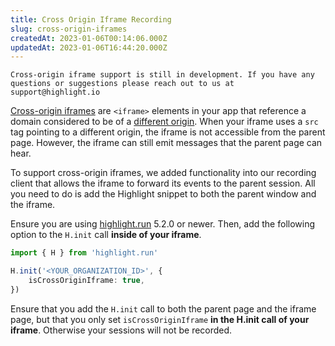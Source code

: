 ```yaml
---
title: Cross Origin Iframe Recording
slug: cross-origin-iframes
createdAt: 2023-01-06T00:14:06.000Z
updatedAt: 2023-01-06T16:44:20.000Z
---
```


```hint
Cross-origin iframe support is still in development. If you have any questions or suggestions please reach out to us at support@highlight.io
```

[Cross-origin iframes](https://learn.microsoft.com/en-us/skype-sdk/ucwa/cross_domainiframe) are `<iframe>` elements in your app that reference a domain considered to be of a [different origin](https://developer.mozilla.org/en-US/docs/Web/Security/Same-origin_policy). When your iframe uses a `src` tag pointing to a different origin, the iframe is not accessible from the parent page. However, the iframe can still emit messages that the parent page can hear.

To support cross-origin iframes, we added functionality into our recording client that allows the iframe to forward its events to the parent session. All you need to do is add the Highlight snippet to both the parent window and the iframe.

Ensure you are using [highlight.run](https://www.npmjs.com/package/highlight.run) 5.2.0 or newer. Then, add the following option to the `H.init` call **inside of your iframe**.

```typescript
import { H } from 'highlight.run'

H.init('<YOUR_ORGANIZATION_ID>', {
    isCrossOriginIframe: true,
})
```

Ensure that you add the `H.init` call to both the parent page and the iframe page, but that you only set `isCrossOriginIframe` **in the H.init call of your iframe**. Otherwise your sessions will not be recorded.
